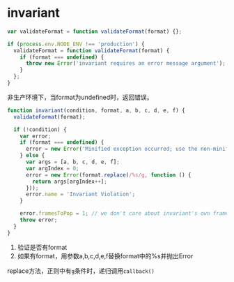 # invariant

```javascript
var validateFormat = function validateFormat(format) {};

if (process.env.NODE_ENV !== 'production') {
  validateFormat = function validateFormat(format) {
    if (format === undefined) {
      throw new Error('invariant requires an error message argument');
    }
  };
}
```

非生产环境下，当format为undefined时，返回错误。

```javascript
function invariant(condition, format, a, b, c, d, e, f) {
  validateFormat(format);

  if (!condition) {
    var error;
    if (format === undefined) {
      error = new Error('Minified exception occurred; use the non-minified dev environment ' + 'for the full error message and additional helpful warnings.');
    } else {
      var args = [a, b, c, d, e, f];
      var argIndex = 0;
      error = new Error(format.replace(/%s/g, function () {
        return args[argIndex++];
      }));
      error.name = 'Invariant Violation';
    }

    error.framesToPop = 1; // we don't care about invariant's own frame
    throw error;
  }
}
```

1. 验证是否有format
2. 如果有format，用参数a,b,c,d,e,f替换format中的%s并抛出Error

replace方法，正则中有`g`条件时，递归调用`callback()`
